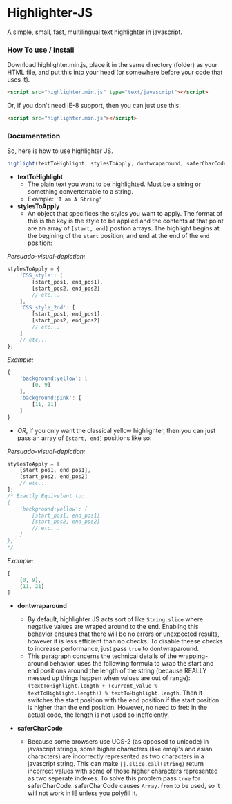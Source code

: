 # Highlighter-JS

A simple, small, fast, multilingual text highlighter in javascript.

### How To use / Install

Download highlighter.min.js, place it in the same directory (folder) as your HTML file, and put this into your head (or somewhere before your code that uses it).
```Html
<script src="highlighter.min.js" type="text/javascript"></script>
```
Or, if you don't need IE-8 support, then you can just use this:
```Html
<script src="highlighter.min.js"></script>
```

### Documentation

So, here is how to use highlighter JS.
```Javascript
highlight(textToHighlight, stylesToApply, dontwraparound, saferCharCode);
```
 * __textToHighlight__
   *  The plain text you want to be highlighted. Must be a string or something convertertable to a string.
     *   Example: `'I am A String'`
 * __stylesToApply__
   *   An object that specifices the styles you want to apply. The format of this is the key is the style to be applied and the contents at that point are an array of `[start, end]` postion arrays. The highlight begins at the begining of the `start` position, and end at the end of the `end` position:

*Persuado-visual-depiction:*
```Javascript
stylesToApply = {
    'CSS_style': [
        [start_pos1, end_pos1],
        [start_pos2, end_pos2]
        // etc...
    ],
    'CSS_style_2nd': [
        [start_pos1, end_pos1],
        [start_pos2, end_pos2]
        // etc...
    ]
    // etc...
};
```
*Example:*
```Javascript
{
    'background:yellow': [
        [0, 9]
    ],
    'background:pink': [
        [11, 21]
    ]
}
```
   *  *OR*, if you only want the classical yellow highlighter, then you can just pass an array of `[start, end]` positions like so:

*Persuado-visual-depiction:*
```Javascript
stylesToApply = [
    [start_pos1, end_pos1],
    [start_pos2, end_pos2]
    // etc...
];
/* Exactly Equivelent to:
{
    'background:yellow': [
        [start_pos1, end_pos1],
        [start_pos2, end_pos2]
        // etc...
    ]
};
*/
```
*Example:*
```Javascript
[
    [0, 9],
    [11, 21]
]
```
 * __dontwraparound__
   *  By default, highlighter JS acts sort of like `String.slice` where negative values are wraped around to the end. Enabling this behavior ensures that there will be no errors or unexpected results, however it is less efficient than no checks. To disable theese checks to increase performance, just pass `true` to dontwraparound.
   *  This paragraph concerns the technical details of the wrapping-around behavior. uses the following formula to wrap the start and end positions around the length of the string (because REALLY messed up things happen when values are out of range): `(textToHighlight.length + (current_value % textToHighlight.length)) % textToHighlight.length`. Then it switches the start position with the end position if the start position is higher than the end position. However, no need to fret: in the actual code, the length is not used so ineffciently.
   
 * __saferCharCode__
   *  Because some browsers use UCS-2 (as opposed to unicode) in javascript strings, some higher characters (like emoji's and asian characters) are incorrectly represented as two characters in a javascript string. This can make `[].slice.call(string)` return incorrect values with some of those higher characters represented as two seperate indexes. To solve this problem pass `true` for saferCharCode. saferCharCode causes `Array.from` to be used, so it will not work in IE unless you polyfill it.






